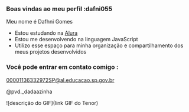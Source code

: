 ### Boas vindas ao meu perfil :dafni055

Meu nome é Dafhni Gomes 

- Estou estudando na [Alura](https://www.alura.com.br)
- Estou me desenvolvendo na linguagem JavaScript
- Utilizo esse espaço para minha organização e compartilhamento dos meus projetos desenvolvidos

### Você pode entrar em contato comigo :

00001136332972SP@al.educacao.sp.gov.br 

@pvd._dadaazinha

![descrição do GIF](link GIF do Tenor)
